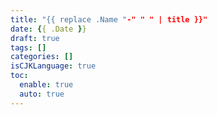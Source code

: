 ```yaml
---
title: "{{ replace .Name "-" " " | title }}"
date: {{ .Date }}
draft: true
tags: []
categories: []
isCJKLanguage: true
toc:
  enable: true
  auto: true
---
```


